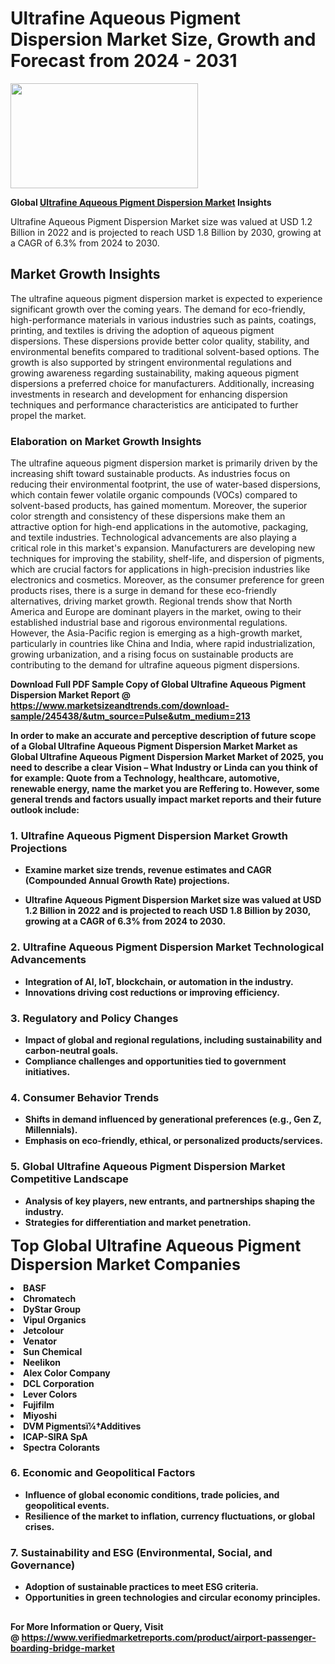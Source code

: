 <H1>Ultrafine Aqueous Pigment Dispersion Market Size, Growth and Forecast from 2024 - 2031</H1><img class="aligncenter size-medium wp-image-584254" src="https://thirdeyenews.in/wp-content/uploads/2024/09/Global-Market-Research-300x168.jpeg" alt="" width="300" height="168" /><p><strong>Global&nbsp;<a href="https://www.marketsizeandtrends.com/download-sample/245438/&amp;utm_source=Pulse&amp;utm_medium=213">Ultrafine Aqueous Pigment Dispersion Market</a> Insights</strong></p><p>Ultrafine Aqueous Pigment Dispersion Market size was valued at USD 1.2 Billion in 2022 and is projected to reach USD 1.8 Billion by 2030, growing at a CAGR of 6.3% from 2024 to 2030.</p><p><h2>Market Growth Insights</h2> The ultrafine aqueous pigment dispersion market is expected to experience significant growth over the coming years. The demand for eco-friendly, high-performance materials in various industries such as paints, coatings, printing, and textiles is driving the adoption of aqueous pigment dispersions. These dispersions provide better color quality, stability, and environmental benefits compared to traditional solvent-based options. The growth is also supported by stringent environmental regulations and growing awareness regarding sustainability, making aqueous pigment dispersions a preferred choice for manufacturers. Additionally, increasing investments in research and development for enhancing dispersion techniques and performance characteristics are anticipated to further propel the market. <p><strong></strong></p> <h3>Elaboration on Market Growth Insights</h3> The ultrafine aqueous pigment dispersion market is primarily driven by the increasing shift toward sustainable products. As industries focus on reducing their environmental footprint, the use of water-based dispersions, which contain fewer volatile organic compounds (VOCs) compared to solvent-based products, has gained momentum. Moreover, the superior color strength and consistency of these dispersions make them an attractive option for high-end applications in the automotive, packaging, and textile industries. Technological advancements are also playing a critical role in this market's expansion. Manufacturers are developing new techniques for improving the stability, shelf-life, and dispersion of pigments, which are crucial factors for applications in high-precision industries like electronics and cosmetics. Moreover, as the consumer preference for green products rises, there is a surge in demand for these eco-friendly alternatives, driving market growth. Regional trends show that North America and Europe are dominant players in the market, owing to their established industrial base and rigorous environmental regulations. However, the Asia-Pacific region is emerging as a high-growth market, particularly in countries like China and India, where rapid industrialization, growing urbanization, and a rising focus on sustainable products are contributing to the demand for ultrafine aqueous pigment dispersions. <p><strong></p><p><span class=""><strong>Download Full PDF Sample Copy of Global Ultrafine Aqueous Pigment Dispersion Market Report</strong> @ <a href="https://www.marketsizeandtrends.com/download-sample/245438/&amp;utm_source=Pulse&amp;utm_medium=213" target="_blank">https://www.marketsizeandtrends.com/download-sample/245438/&amp;utm_source=Pulse&amp;utm_medium=213</a></span></p><p>In order to make an accurate and perceptive description of future scope of a Global&nbsp;Ultrafine Aqueous Pigment Dispersion Market Market as Global&nbsp;Ultrafine Aqueous Pigment Dispersion Market Market of 2025, you need to describe a clear Vision &ndash; What Industry or Linda can you think of for example: Quote from a Technology, healthcare, automotive, renewable energy, name the market you are Reffering to. However, some general trends and factors usually impact market reports and their future outlook include:</p><h3>1.&nbsp;<strong>Ultrafine Aqueous Pigment Dispersion Market Growth Projections</strong></h3><ul><li>Examine market size trends, revenue estimates and CAGR (Compounded Annual Growth Rate) projections.</li><li><p>Ultrafine Aqueous Pigment Dispersion Market size was valued at USD 1.2 Billion in 2022 and is projected to reach USD 1.8 Billion by 2030, growing at a CAGR of 6.3% from 2024 to 2030.</p></li></ul><h3>2.&nbsp;<strong>Ultrafine Aqueous Pigment Dispersion Market Technological Advancements</strong></h3><ul><li>Integration of AI, IoT, blockchain, or automation in the industry.</li><li>Innovations driving cost reductions or improving efficiency.</li></ul><h3>3.&nbsp;<strong>Regulatory and Policy Changes</strong></h3><ul><li>Impact of global and regional regulations, including sustainability and carbon-neutral goals.</li><li>Compliance challenges and opportunities tied to government initiatives.</li></ul><h3>4.&nbsp;<strong>Consumer Behavior Trends</strong></h3><ul><li>Shifts in demand influenced by generational preferences (e.g., Gen Z, Millennials).</li><li>Emphasis on eco-friendly, ethical, or personalized products/services.</li></ul><h3>5.&nbsp;<strong>Global Ultrafine Aqueous Pigment Dispersion Market Competitive Landscape</strong></h3><ul><li>Analysis of key players, new entrants, and partnerships shaping the industry.</li><li>Strategies for differentiation and market penetration.</li></ul><p data-pm-slice="1 1 []"><span style="color: inherit; font-family: inherit; font-size: 25px;">Top Global Ultrafine Aqueous Pigment Dispersion Market Companies</span></p><div class="" data-test-id=""><p><li>BASF</li><li> Chromatech</li><li> DyStar Group</li><li> Vipul Organics</li><li> Jetcolour</li><li> Venator</li><li> Sun Chemical</li><li> Neelikon</li><li> Alex Color Company</li><li> DCL Corporation</li><li> Lever Colors</li><li> Fujifilm</li><li> Miyoshi</li><li> DVM Pigmentsï¼†Additives</li><li> ICAP-SIRA SpA</li><li> Spectra Colorants</li></p></div><h3>6.&nbsp;<strong>Economic and Geopolitical Factors</strong></h3><ul><li>Influence of global economic conditions, trade policies, and geopolitical events.</li><li>Resilience of the market to inflation, currency fluctuations, or global crises.</li></ul><h3>7.&nbsp;<strong>Sustainability and ESG (Environmental, Social, and Governance)</strong></h3><ul><li>Adoption of sustainable practices to meet ESG criteria.</li><li>Opportunities in green technologies and circular economy principles.</li></ul><h2><strong style="font-size: 14px;">For More Information or Query, Visit @&nbsp;</strong><a style="background-color: #ffffff; font-size: 14px;" href="https://www.marketsizeandtrends.com/report/ultrafine-aqueous-pigment-dispersion-market/" target="_blank">https://www.verifiedmarketreports.com/product/airport-passenger-boarding-bridge-market</a></h2>
